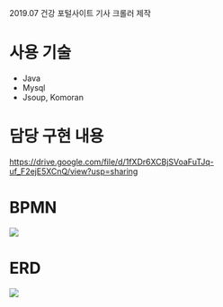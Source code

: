 2019.07 건강 포털사이트 기사 크롤러 제작

# 사용 기술
- Java
- Mysql
- Jsoup, Komoran

# 담당 구현 내용
https://drive.google.com/file/d/1fXDr6XCBjSVoaFuTJq-uf_F2ejE5XCnQ/view?usp=sharing

# BPMN
![](https://user-images.githubusercontent.com/26542094/95868107-de482600-0da4-11eb-90b7-20d676ebbc8b.png)

# ERD
![](https://user-images.githubusercontent.com/26542094/95868341-12bbe200-0da5-11eb-9709-0c9d280f0f7b.png)
